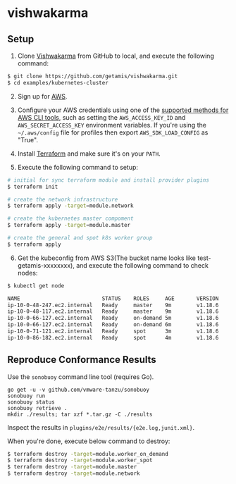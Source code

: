 # vishwakarma

## Setup
1. Clone [Vishwakarma](https://github.com/getamis/vishwakarma.git) from GitHub to local, and execute the following command:

```sh
$ git clone https://github.com/getamis/vishwakarma.git
$ cd examples/kubernetes-cluster
```

2. Sign up for [AWS](https://aws.amazon.com/).
3. Configure your AWS credentials using one of the [supported methods for AWS CLI
   tools](https://docs.aws.amazon.com/cli/latest/userguide/cli-chap-getting-started.html), such as setting the
   `AWS_ACCESS_KEY_ID` and `AWS_SECRET_ACCESS_KEY` environment variables. If you're using the `~/.aws/config` file for profiles then export `AWS_SDK_LOAD_CONFIG` as "True".
4. Install [Terraform](https://www.terraform.io/) and make sure it's on your `PATH`.

5. Execute the following command to setup:

```sh
# initial for sync terraform module and install provider plugins
$ terraform init

# create the network infrastructure
$ terraform apply -target=module.network

# create the kubernetes master compoment
$ terraform apply -target=module.master

# create the general and spot k8s worker group
$ terraform apply
```

6. Get the kubeconfig from AWS S3(The bucket name looks like test-getamis-xxxxxxxx), and execute the following command to check nodes:

```sh
$ kubectl get node

NAME                          STATUS    ROLES     AGE       VERSION
ip-10-0-48-247.ec2.internal   Ready     master    9m        v1.18.6
ip-10-0-48-117.ec2.internal   Ready     master    9m        v1.18.6
ip-10-0-66-127.ec2.internal   Ready     on-demand 5m        v1.18.6
ip-10-0-66-127.ec2.internal   Ready     on-demand 6m        v1.18.6
ip-10-0-71-121.ec2.internal   Ready     spot      3m        v1.18.6
ip-10-0-86-182.ec2.internal   Ready     spot      4m        v1.18.6
```

## Reproduce Conformance Results

Use the `sonobuoy` command line tool (requires Go).

```
go get -u -v github.com/vmware-tanzu/sonobuoy
sonobuoy run
sonobuoy status
sonobuoy retrieve .
mkdir ./results; tar xzf *.tar.gz -C ./results
```

Inspect the results in `plugins/e2e/results/{e2e.log,junit.xml}`.

When you're done, execute below command to destroy:

```sh
$ terraform destroy -target=module.worker_on_demand
$ terraform destroy -target=module.worker_spot
$ terraform destroy -target=module.master
$ terraform destroy -target=module.network
```